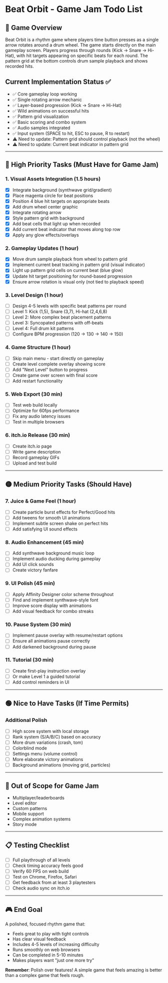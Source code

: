 # Beat Orbit - Game Jam Todo List

## 🎯 Game Overview
Beat Orbit is a rhythm game where players time button presses as a single arrow rotates around a drum wheel. The game starts directly on the main gameplay screen. Players progress through rounds (Kick → Snare → Hi-Hat), with hit targets appearing on specific beats for each round. The pattern grid at the bottom controls drum sample playback and shows recorded hits.

## Current Implementation Status ✅
- ✅ Core gameplay loop working
- ✅ Single rotating arrow mechanic
- ✅ Layer-based progression (Kick → Snare → Hi-Hat)
- ✅ Wild animations on successful hits
- ✅ Pattern grid visualization
- ✅ Basic scoring and combo system
- ✅ Audio samples integrated
- ✅ Input system (SPACE to hit, ESC to pause, R to restart)
- ⚠️ Need to update: Pattern grid should control playback (not the wheel)
- ⚠️ Need to update: Current beat indicator in pattern grid

---

## 🔴 High Priority Tasks (Must Have for Game Jam)

### 1. Visual Assets Integration (1.5 hours)
- [X] Integrate background (synthwave grid/gradient)
- [X] Place magenta circle for beat positions
- [X] Position 4 blue hit targets on appropriate beats
- [X] Add drum wheel center graphic
- [X] Integrate rotating arrow
- [X] Style pattern grid with background
- [X] Add beat cells that light up when recorded
- [X] Add current beat indicator that moves along top row
- [X] Apply any glow effects/overlays

### 2. Gameplay Updates (1 hour)
- [X] Move drum sample playback from wheel to pattern grid
- [X] Implement current beat tracking in pattern grid (visual indicator)
- [X] Light up pattern grid cells on current beat (blue glow)
- [X] Update hit target positioning for round-based progression
- [X] Ensure arrow rotation is visual only (not tied to playback speed)

### 3. Level Design (1 hour)
- [ ] Design 4-5 levels with specific beat patterns per round
- [ ] Level 1: Kick (1,5), Snare (3,7), Hi-hat (2,4,6,8)
- [ ] Level 2: More complex beat placement patterns
- [ ] Level 3: Syncopated patterns with off-beats
- [ ] Level 4: Full drum kit patterns
- [ ] Configure BPM progression (120 → 130 → 140 → 150)

### 4. Game Structure (1 hour) 
- [ ] Skip main menu - start directly on gameplay
- [ ] Create level complete overlay showing score
- [ ] Add "Next Level" button to progress
- [ ] Create game over screen with final score
- [ ] Add restart functionality

### 5. Web Export (30 min)
- [ ] Test web build locally
- [ ] Optimize for 60fps performance
- [ ] Fix any audio latency issues
- [ ] Test in multiple browsers

### 6. itch.io Release (30 min)
- [ ] Create itch.io page
- [ ] Write game description
- [ ] Record gameplay GIFs
- [ ] Upload and test build

---

## 🟡 Medium Priority Tasks (Should Have)

### 7. Juice & Game Feel (1 hour)
- [ ] Create particle burst effects for Perfect/Good hits
- [ ] Add tweens for smooth UI animations
- [ ] Implement subtle screen shake on perfect hits
- [ ] Add satisfying UI sound effects

### 8. Audio Enhancement (45 min)
- [ ] Add synthwave background music loop
- [ ] Implement audio ducking during gameplay
- [ ] Add UI click sounds
- [ ] Create victory fanfare

### 9. UI Polish (45 min)
- [ ] Apply Affinity Designer color scheme throughout
- [ ] Find and implement synthwave-style font
- [ ] Improve score display with animations
- [ ] Add visual feedback for combo streaks

### 10. Pause System (30 min)
- [ ] Implement pause overlay with resume/restart options
- [ ] Ensure all animations pause correctly
- [ ] Add darkened background during pause

### 11. Tutorial (30 min)
- [ ] Create first-play instruction overlay
- [ ] Or make Level 1 a guided tutorial
- [ ] Add control reminders in UI

---

## 🟢 Nice to Have Tasks (If Time Permits)

### Additional Polish
- [ ] High score system with local storage
- [ ] Rank system (S/A/B/C) based on accuracy
- [ ] More drum variations (crash, tom)
- [ ] Colorblind mode
- [ ] Settings menu (volume control)
- [ ] More elaborate victory animations
- [ ] Background animations (moving grid, particles)

---

## 🚫 Out of Scope for Game Jam
- Multiplayer/leaderboards
- Level editor
- Custom patterns
- Mobile support
- Complex animation systems
- Story mode

---

## 📋 Testing Checklist
- [ ] Full playthrough of all levels
- [ ] Check timing accuracy feels good
- [ ] Verify 60 FPS on web build
- [ ] Test on Chrome, Firefox, Safari
- [ ] Get feedback from at least 3 playtesters
- [ ] Check audio sync on itch.io

---

## 🎮 End Goal
A polished, focused rhythm game that:
- Feels great to play with tight controls
- Has clear visual feedback
- Includes 4-5 levels of increasing difficulty
- Runs smoothly on web browsers
- Can be completed in 5-10 minutes
- Makes players want "just one more try"

**Remember**: Polish over features! A simple game that feels amazing is better than a complex game that feels rough.